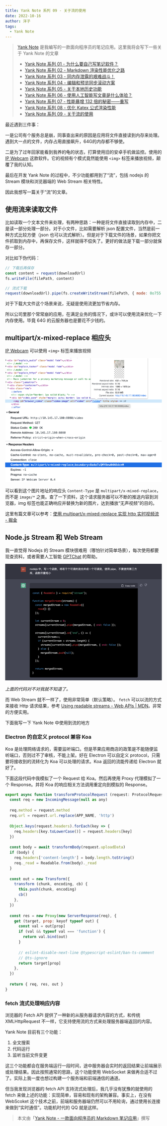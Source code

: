```yaml
---
title: Yank Note 系列 09 - 关于流的使用
date: 2022-10-16
author: 洋子
tags:
  - Yank Note
---
```


> [Yank Note](https://github.com/purocean/yn) 是我编写的一款面向程序员的笔记应用。这里我将会写下一些关于 Yank Note 的文章
> - [Yank Note 系列 01 - 为什么要自己写笔记软件？](/yank-note-01)
> - [Yank Note 系列 02 - Markdown 渲染性能优化之路](/yank-note-02)
> - [Yank Note 系列 03 - 同内存泄露的艰难战斗！](/yank-note-03)
> - [Yank Note 系列 04 - 编辑和预览同步滚动方案](/yank-note-04)
> - [Yank Note 系列 05 - 关于本地历史功能](/yank-note-05)
> - [Yank Note 系列 06 - 使用人工智能写文章是什么体验？](/yank-note-06)
> - [Yank Note 系列 07 - 性能暴增 132 倍的秘密——重写](/yank-note-07)
> - [Yank Note 系列 08 - 优化 Katex 公式渲染性能](/yank-note-08)
> - [Yank Note 系列 09 - 关于流的使用](/yank-note-09)


最近遇到三件事：

一是公司有个服务总是崩，同事查出来的原因是应用将文件直接读到内存来处理。遇到大一点的文件，内存占用直接飙升，64G的内存都不够使。

二是为了过年回家能看到我养的龟的状态，打算使用旧的安卓手机做监控。使用的 [IP Webcam] 这款软件。它的视频有个模式竟然能使用 `<img>` 标签来播放视频，颠覆了我的认知。

最后在开发 Yank Note 的过程中，不少功能都用到了“流”，包括 nodejs 的 Stream 模块和浏览器端的 Web Stream 相关特性。

因此我想写一篇关于“流”的文章。

## 使用流来读取文件

比如读取一个文本文件来处理，有两种思路：一种是将文件直接读取到内存中，二是读一部分处理一部分。对于小文件，比如需要解析 json 配置文件，当然是前一种方式比较方便（json 也可以流式解析）。但是对于下载文件的场景，如果你把文件抓取到内存中，再保存文件，这样就得不偿失了。更好的做法是下载一部分就保存一部分。

对比如下伪代码：

```js
// 下载后再保存
const content = request(downloadUrl)
fs.writeFile(filePath, content)
```

```js
// 流式下载
request(downloadUrl).pipe(fs.createWriteStream(filePath, { mode: 0o755 }))
```

对于下载大文件这个场景来说，无疑是使用流更加节省内存。

所以公司里那个常常崩的应用，在满足业务的情况下，或许可以使用流来优化一下内存使用。毕竟 64G 的云服务器也是要花不少钱的。

## multipart/x-mixed-replace 相应头

[IP Webcam] 可以使用 `<img>` 标签来播放视频

![Img](./FILES/2023-01-17-yank-note-09.md/img-20230120113833.png)
![Img](./FILES/2023-01-17-yank-note-09.md/img-20230120113947.png)

可以看到这个图片地址的响应头 `Content-Type` 是 `multipart/x-mixed-replace`，而不是 `image/*` 之类。查了一下资料，这个请求服务器可以不断的推送内容到浏览器，img 标签也能正确响应并替换为新的图片，达到播放“无声视频”的目的。

这里有篇文章可以参考：[使用 multipart/x-mixed-replace 实现 http 实时视频流 - 掘金](https://juejin.cn/post/6844903798998056967)

## Node.js Stream 和 Web Stream

我一直觉得 Nodejs 的 Stream 模块很难用（哪怕针对简单场景），每次使用都要现查资料，或者需要人工智能 [GPTChat](https://chat.openai.com/) 的帮助。

![Img](./FILES/2023-01-17-yank-note-09.md/img-20230123110638.png)


*上面的代码对不对我就不知道了。*

而 Web Stream 就不一样了，使用非常简单（默认策略）。 `fetch` 可以以流的方式来接收 Http 请求结果，参考 [Using readable streams - Web APIs | MDN](https://developer.mozilla.org/en-US/docs/Web/API/Streams_API/Using_readable_streams)。非常的方便实用。

下面我写一下 Yank Note 中使用到流的地方

### Electron 的自定义 protocol 兼容 Koa

Koa 是处理网络请求的，需要监听端口。但是苹果应用商店的政策是不能随便监听端口，否则过不了审核，不能上架。好在 Electron 可以自定义 protocol，只需要将接收到的流转化为 Koa 可以处理的请求。Koa 返回的流能传递给 Electron 就好了。

下面这段代码中我模拟了一个 Request 给 Koa。然后再使用 Proxy 代理模拟了一个 Response。并将 Koa 的响应相关方法调用重定向到模拟的 Response。

```js
export async function transformProtocolRequest (request: ProtocolRequest) {
  const req = new IncomingMessage(null as any)

  req.method = request.method
  req.url = request.url.replace(APP_NAME, 'http')

  Object.keys(request.headers).forEach(key => {
    req.headers[key.toLowerCase()] = request.headers[key]
  })

  const body = await transformBody(request.uploadData)
  if (body) {
    req.headers['content-length'] = body.length.toString()
    req._read = Readable.from(body)._read
  }

  const out = new Transform({
    transform (chunk, encoding, cb) {
      this.push(chunk, encoding)
      cb()
    },
  })

  const res = new Proxy(new ServerResponse(req), {
    get (target, prop: keyof typeof out) {
      const val = out[prop]
      if (val && typeof val === 'function') {
        return val.bind(out)
      }

      // eslint-disable-next-line @typescript-eslint/ban-ts-comment
      // @ts-ignore
      return target[prop]
    },
  })

  return { req, res, out }
}
```

### fetch 流式处理响应内容

浏览器的 Fetch API 提供了一种新的从服务器请求内容的方式，和传统 XMLHttpRequest 不一样，它支持使用流的方式来处理服务器端返回的内容。

Yank Note 目前有三个功能：

1. 全文搜索
2. 代码运行
3. 监听当前文件变更

这三个功能都会在服务端运行一段时间，途中服务器会实时的返回结果让前端展示或处理结果。因此按照通常的思路，这个功能使用 WebSocket 来做再合适不过了。实际上我一度也想过构建一个服务端和前端通信的通道。

但当我发现浏览器的 fetch API 支持流式处理后，我几乎没有犹豫的就使用的 fetch 来做上述的功能：实现简单，容易和现有的架构兼容。事实上，在没有 WebScoket 这个技术之前，前端和服务器端仍然可以不用轮询，通过使用长连接来做到“实时通信”。功能机时代的 QQ 就是这样。

> 本文由「[Yank Note - 一款面向程序员的 Markdown 笔记应用](https://github.com/purocean/yn)」撰写

[IP Webcam]: https://play.google.com/store/apps/details?id=com.pas.webcam